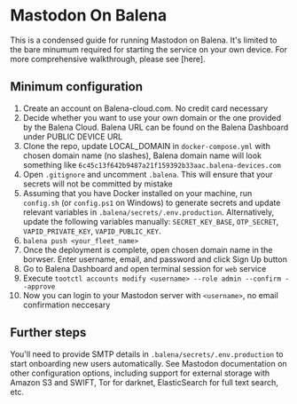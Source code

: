 # Mastodon On Balena

This is a condensed guide for running Mastodon on Balena. It's limited to the bare minumum required for starting the service on your own device. For more comprehensive walkthrough, please see [here].

## Minimum configuration

1. Create an account on Balena-cloud.com. No credit card necessary
2. Decide whether you want to use your own domain or the one provided by the Balena Cloud. Balena URL can be found on the Balena Dashboard under PUBLIC DEVICE URL
3. Clone the repo, update LOCAL_DOMAIN in `docker-compose.yml` with chosen domain name (no slashes), Balena domain name will look something like `6c45c13f642b9487a21f159392b33aac.balena-devices.com`
4. Open `.gitignore` and uncomment `.balena`. This will ensure that your secrets will not be committed by mistake
5. Assuming that you have Docker installed on your machine, run `config.sh` (or `config.ps1` on Windows) to generate secrets and update relevant variables in `.balena/secrets/.env.production`. Alternatively, update the following variables manually: `SECRET_KEY_BASE`, `OTP_SECRET`, `VAPID_PRIVATE_KEY`, `VAPID_PUBLIC_KEY`.
6. `balena push <your_fleet_name>`
7. Once the deployment is complete, open chosen domain name in the borwser. Enter username, email, and password and click Sign Up button
8. Go to Balena Dashboard and open terminal session for `web` service
9. Execute `tootctl accounts modify <username> --role admin --confirm --approve`
10. Now you can login to your Mastodon server with `<username>`, no email confirmation neccesary

## Further steps
You'll need to provide SMTP details in `.balena/secrets/.env.production` to start onboarding new users automatically. See Mastodon documentation on other configuration options, including support for external storage with Amazon S3 and SWIFT, Tor for darknet, ElasticSearch for full text search, etc.